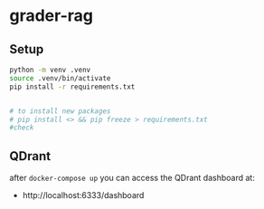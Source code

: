# grader-rag

## Setup
```bash
python -m venv .venv
source .venv/bin/activate
pip install -r requirements.txt


# to install new packages
# pip install <> && pip freeze > requirements.txt
#check
```

## QDrant
after `docker-compose up` you can access the QDrant dashboard at:
- http://localhost:6333/dashboard
